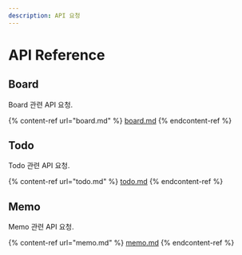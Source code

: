 ```yaml
---
description: API 요청
---
```


# API Reference

## Board

Board 관련 API 요청.

{% content-ref url="board.md" %}
[board.md](board.md)
{% endcontent-ref %}





## Todo

Todo 관련 API 요청.

{% content-ref url="todo.md" %}
[todo.md](todo.md)
{% endcontent-ref %}





## Memo

Memo 관련 API 요청.

{% content-ref url="memo.md" %}
[memo.md](memo.md)
{% endcontent-ref %}

